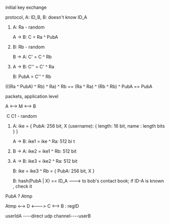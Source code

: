 initial key exchange 

protocol, A: ID_B, B: doesn't know ID_A



1. A: Ra - random

   A -> B: C = Ra ^ PubA

2. B: Rb - random

   B -> A: C' = C ^ Rb

3. A -> B: C'' = C' ^ Ra

   B: PubA = C'' ^ Rb



(((Ra ^ PubA) ^ Rb) ^ Ra) ^ Rb ==  (Ra ^ Ra) ^ (Rb ^ Rb) ^ PubA == PubA



packets, application level

A <--> M <--> B

​     C           C1 - random

1. A: ike = { PubA: 256 bit, X (username): { length: 16 bit, name : length bits } }

   A -> B: ike1 = ike ^ Ra: 512 bi t

2. B -> A: ike2 = ike1 ^ Rb: 512 bit

3. A -> B: ike3 = ike2 ^ Ra: 512 bit

   B: ike = ike3 ^ Rb = { PubA: 256 bit, X }

   B: hash(PubA | X) == ID_A ---> to bob's contact book;  if ID-A is known , check it 



PubA ? Atmp

Atmp <--> D <---> C <--> B :   regID

userIdA ----direct udp channel----userB





